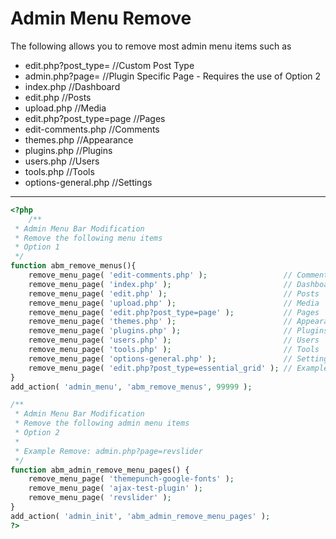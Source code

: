 # Admin Menu Remove 
The following allows you to remove most admin menu items such as
- edit.php?post_type=      //Custom Post Type
- admin.php?page=          //Plugin Specific Page - Requires the use of Option 2
- index.php                //Dashboard
- edit.php                 //Posts
- upload.php               //Media
- edit.php?post_type=page  //Pages
- edit-comments.php        //Comments
- themes.php               //Appearance
- plugins.php              //Plugins
- users.php                //Users
- tools.php                //Tools
- options-general.php      //Settings

***

```php
<?php 
	/**
 * Admin Menu Bar Modification
 * Remove the following menu items
 * Option 1
 */
function abm_remove_menus(){  
    remove_menu_page( 'edit-comments.php' );                 // Comments
    remove_menu_page( 'index.php' );                         // Dashboard
    remove_menu_page( 'edit.php' );                          // Posts
    remove_menu_page( 'upload.php' );                        // Media
    remove_menu_page( 'edit.php?post_type=page' );           // Pages
    remove_menu_page( 'themes.php' );                        // Appearance
    remove_menu_page( 'plugins.php' );                       // Plugins
    remove_menu_page( 'users.php' );                         // Users
    remove_menu_page( 'tools.php' );                         // Tools
    remove_menu_page( 'options-general.php' );               // Settings 
    remove_menu_page( 'edit.php?post_type=essential_grid' ); // Example of Custom Post Type        
}
add_action( 'admin_menu', 'abm_remove_menus', 99999 );

/**
 * Admin Menu Bar Modification
 * Remove the following admin menu items
 * Option 2
 *
 * Example Remove: admin.php?page=revslider
 */
function abm_admin_remove_menu_pages() {    
	remove_menu_page( 'themepunch-google-fonts' );
	remove_menu_page( 'ajax-test-plugin' );
	remove_menu_page( 'revslider' );
}
add_action( 'admin_init', 'abm_admin_remove_menu_pages' );
?>
```
